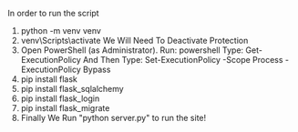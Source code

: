 In order to run the script

1. python -m venv venv
2. venv\Scripts\activate
We Will Need To Deactivate Protection
  1. Open PowerShell (as Administrator).
    Run: powershell
    Type: Get-ExecutionPolicy
    And Then Type: Set-ExecutionPolicy -Scope Process -ExecutionPolicy Bypass
3. pip install flask
4. pip install flask_sqlalchemy
5. pip install flask_login
6. pip install flask_migrate
7. Finally We Run "python server.py" to run the site!
